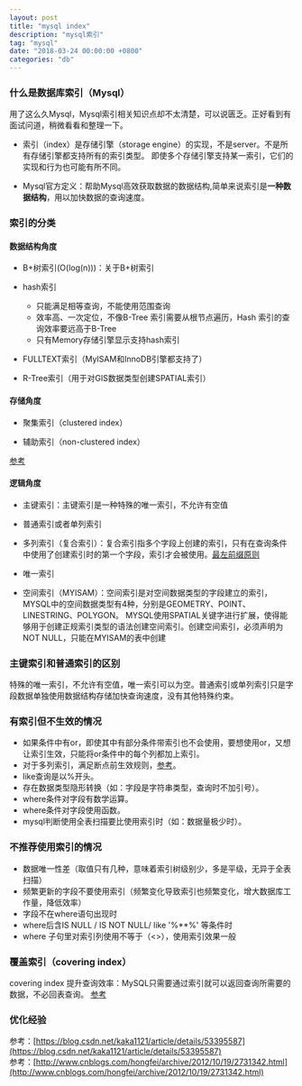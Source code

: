 ```yaml
---
layout: post
title: "mysql index"
description: "mysql索引"
tag: "mysql"
date: "2018-03-24 00:00:00 +0800"
categories: "db"
---
```


### 什么是数据库索引（Mysql）

用了这么久Mysql，Mysql索引相关知识点却不太清楚，可以说匮乏。正好看到有面试问道，稍微看看和整理一下。  

<!--more-->

- 索引（index）是存储引擎（storage engine）的实现，不是server。不是所有存储引擎都支持所有的索引类型。
即使多个存储引擎支持某一索引，它们的实现和行为也可能有所不同。  

- Mysql官方定义：帮助Mysql高效获取数据的数据结构,简单来说索引是**一种数据结构**，用以加快数据的查询速度。

### 索引的分类

#### 数据结构角度

- B+树索引(O(log(n)))：关于B+树索引

- hash索引  
    - 只能满足相等查询，不能使用范围查询  
    - 效率高、一次定位，不像B-Tree 索引需要从根节点遍历，Hash 索引的查询效率要远高于B-Tree  
    - 只有Memory存储引擎显示支持hash索引  

- FULLTEXT索引（MyISAM和InnoDB引擎都支持了）

- R-Tree索引（用于对GIS数据类型创建SPATIAL索引）  

#### 存储角度  

- 聚集索引（clustered index）

- 辅助索引（non-clustered index）

[参考](https://www.jianshu.com/p/2879225ba243)

#### 逻辑角度  

- 主键索引：主键索引是一种特殊的唯一索引，不允许有空值

- 普通索引或者单列索引

- 多列索引（复合索引）：复合索引指多个字段上创建的索引，只有在查询条件中使用了创建索引时的第一个字段，索引才会被使用。[最左前缀原则](http://www.ywnds.com/?p=8754)

- 唯一索引

- 空间索引（MYISAM）：空间索引是对空间数据类型的字段建立的索引，MYSQL中的空间数据类型有4种，分别是GEOMETRY、POINT、LINESTRING、POLYGON。
MYSQL使用SPATIAL关键字进行扩展，使得能够用于创建正规索引类型的语法创建空间索引。创建空间索引，必须声明为NOT NULL，只能在MYISAM的表中创建  

### 主键索引和普通索引的区别  

特殊的唯一索引，不允许有空值，唯一索引可以为空。普通索引或单列索引只是字段数据单独使用数据结构存储加快查询速度，没有其他特殊约束。

### 有索引但不生效的情况  

- 如果条件中有or，即使其中有部分条件带索引也不会使用，要想使用or，又想让索引生效，只能将or条件中的每个列都加上索引。
- 对于多列索引，满足断点前生效规则，[参考](https://www.cnblogs.com/codeAB/p/6387148.html)。
- like查询是以%开头。
- 存在数据类型隐形转换（如：字段是字符串类型，查询时不加引号）。
- where条件对字段有数学运算。
- where条件对字段使用函数。
- mysql判断使用全表扫描要比使用索引时（如：数据量极少时）。

### 不推荐使用索引的情况  

- 数据唯一性差（取值只有几种，意味着索引树级别少，多是平级，无异于全表扫描）
- 频繁更新的字段不要使用索引（频繁变化导致索引也频繁变化，增大数据库工作量，降低效率）
- 字段不在where语句出现时
- where后含IS NULL / IS NOT NULL/ like '%**%' 等条件时
- where 子句里对索引列使用不等于（<>），使用索引效果一般

### 覆盖索引（covering index）  
covering index 提升查询效率：MySQL只需要通过索引就可以返回查询所需要的数据，不必回表查询。
[参考](http://webcache.googleusercontent.com/search?q=cache:http://flacro.me/covering-index/)

### 优化经验  

参考：[https://blog.csdn.net/kaka1121/article/details/53395587](https://blog.csdn.net/kaka1121/article/details/53395587)  
参考：[http://www.cnblogs.com/hongfei/archive/2012/10/19/2731342.html](http://www.cnblogs.com/hongfei/archive/2012/10/19/2731342.html)